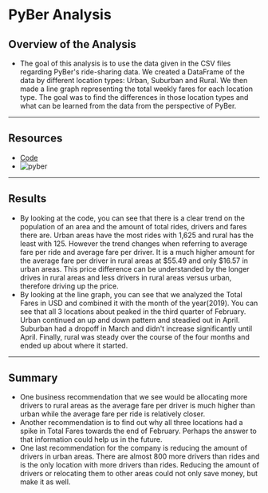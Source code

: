 # PyBer Analysis

## Overview of the Analysis
- The goal of this analysis is to use the data given in the CSV files regarding PyBer's ride-sharing data. We created a DataFrame of the data by different location types: Urban, Suburban and Rural. We then made a line graph representing the total weekly fares for each location type. The goal was to find the differences in those location types and what can be learned from the data from the perspective of PyBer.
--------------------------
## Resources
- [Code](/PyBer_Challenge.ipynb)
- ![pyber](https://user-images.githubusercontent.com/80421977/131390774-3aa076cd-cdc9-4da3-9d11-965f65c76b26.png)
--------------------------
## Results
- By looking at the code, you can see that there is a clear trend on the population of an area and the amount of total rides, drivers and fares there are. Urban areas have the most rides with 1,625 and rural has the least with 125. However the trend changes when referring to average fare per ride and average fare per driver. It is a much higher amount for the average fare per driver in rural areas at $55.49 and only $16.57 in urban areas. This price difference can be understanded by the longer drives in rural areas and less drivers in rural areas versus urban, therefore driving up the price.
- By looking at the line graph, you can see that we analyzed the Total Fares in USD and combined it with the month of the year(2019). You can see that all 3 locations about peaked in the third quarter of February. Urban continued an up and down pattern and steadied out in April. Suburban had a dropoff in March and didn't increase significantly until April. Finally, rural was steady over the course of the four months and ended up about where it started.
--------------------------
## Summary
- One business recommendation that we see would be allocating more drivers to rural areas as the average fare per driver is much higher than urban while the average fare per ride is relatively closer.
- Another recommendation is to find out why all three locations had a spike in Total Fares towards the end of February. Perhaps the answer to that information could help us in the future.
- One last recommendation for the company is reducing the amount of drivers in urban areas. There are almost 800 more drivers than rides and is the only location with more drivers than rides. Reducing the amount of drivers or relocating them to other areas could not only save money, but make it as well.
